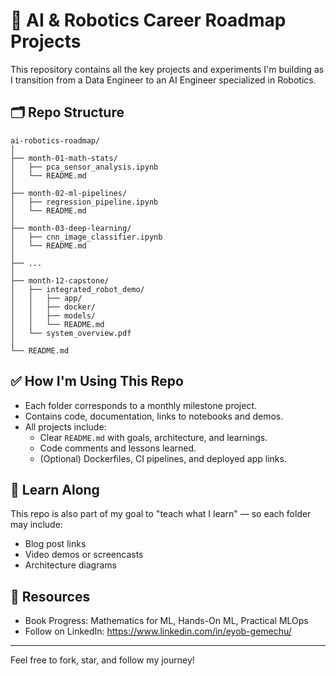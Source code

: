 # 🤖 AI & Robotics Career Roadmap Projects

This repository contains all the key projects and experiments I'm building as I transition from a Data Engineer to an AI Engineer specialized in Robotics.

## 🗂 Repo Structure

```
ai-robotics-roadmap/
│
├── month-01-math-stats/
│   ├── pca_sensor_analysis.ipynb
│   └── README.md
│
├── month-02-ml-pipelines/
│   ├── regression_pipeline.ipynb
│   └── README.md
│
├── month-03-deep-learning/
│   ├── cnn_image_classifier.ipynb
│   └── README.md
│
├── ...
│
├── month-12-capstone/
│   ├── integrated_robot_demo/
│   │   ├── app/
│   │   ├── docker/
│   │   ├── models/
│   │   └── README.md
│   └── system_overview.pdf
│
└── README.md
```

## ✅ How I'm Using This Repo

- Each folder corresponds to a monthly milestone project.
- Contains code, documentation, links to notebooks and demos.
- All projects include:
  - Clear `README.md` with goals, architecture, and learnings.
  - Code comments and lessons learned.
  - (Optional) Dockerfiles, CI pipelines, and deployed app links.

## 🧠 Learn Along

This repo is also part of my goal to "teach what I learn" — so each folder may include:
- Blog post links
- Video demos or screencasts
- Architecture diagrams

## 🔗 Resources
- Book Progress: Mathematics for ML, Hands-On ML, Practical MLOps
- Follow on LinkedIn: https://www.linkedin.com/in/eyob-gemechu/

---

Feel free to fork, star, and follow my journey!
